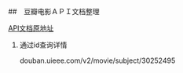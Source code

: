 ##　豆瓣电影ＡＰＩ文档整理

[API文档原地址](https://douban-api-docs.zce.me/movie.html)

1. 通过id查询详情

   douban.uieee.com/v2/movie/subject/30252495
   
   

